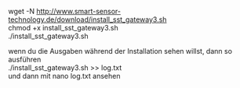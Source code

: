 wget -N http://www.smart-sensor-technology.de/download/install_sst_gateway3.sh						
chmod +x install_sst_gateway3.sh						
./install_sst_gateway3.sh		

wenn du die Ausgaben während der Installation sehen willst, dann so ausführen				
./install_sst_gateway3.sh >> log.txt			
und dann mit nano log.txt ansehen	
